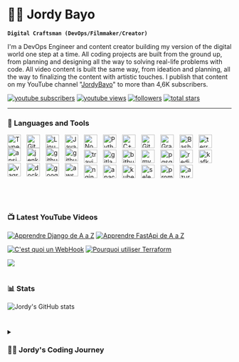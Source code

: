 <!-- # DevOps-Research
This Repo Contains Learning files for differents technologies in devops field

### Learning Path 

##### DevOps Starter

+ Learn Continuous Integration & Continuous Delivery ✔
  + Jenkins ✔
  + Github action ✔
+ Deploy real projet using CI/CD
  + Azure DevOps ✔
  + AWS OpsWork 
  + Run a Controlled Deploy With AWS Elastic Beanstalk 
  + Deploying a PHP Application Using AWS OpsWorks
+ Master Git
  + Commmits ✔
  + Branchings ✔
  + Workflows ✔
+ Learn Terraform
  + EC2 ✔
  + Teraform with AWS ✔
+ Learn JIRA ✔
  + jira ✔
  + learn agile, jira and agile methods ✔
  + Kanban and scrums methods ✔
  + jira dashboard ✔
+ 

##### DevOps Intermediate
+ DevOps CI /CD
+ Introduction to kubernetes
  + kubernetes glossary
  + deploy a stateless app
+ Kubernetes tools
  + Helm
  + GitOps
  + Istio
  + knative
  + prometheus
  + Grafana# devops -->


# 🏄‍♂️ Jordy Bayo

**`Digital Craftsman (DevOps/Filmmaker/Creator)`**

I'm a DevOps Engineer and content creator building my version of the digital world one step at a time. All coding projects are built from the ground up, from planning and designing all the way to solving real-life problems with code. All video content is built the same way, from ideation and planning, all the way to finalizing the content with artistic touches. I publish that content on my YouTube channel "[JordyBayo][youtube]" to more than 4,6K subscribers.

   <p align="left">
      <a href="https://www.youtube.com/c/jordybayo?sub_confirmation=1">
         <img alt="youtube subscribers" title="Subscribe to my YouTube channel" src="https://custom-icon-badges.demolab.com/youtube/channel/subscribers/UCaYBAKpckm_6OSs7rJNGodQ?color=%23E05D44&label=SUBSCRIBE&logo=video&logoColor=white&style=for-the-badge&labelColor=CE4630"/></a> 
      <a href="https://www.youtube.com/c/jordybayo">
         <img alt="youtube views" title="YouTube views" src="https://custom-icon-badges.demolab.com/youtube/channel/views/UCaYBAKpckm_6OSs7rJNGodQ?color=%23E1AD0E&logo=eye&logoColor=white&style=for-the-badge&labelColor=C79600"/></a> 
      <a href="https://github.com/ForrestKnight?tab=followers">
         <img alt="followers" title="Follow me on Github" src="https://custom-icon-badges.demolab.com/github/followers/jordybayo?color=236ad3&labelColor=1155ba&style=for-the-badge&logo=person-add&label=Follow&logoColor=white"/></a>
      <a href="https://github.com/jordybayo?tab=repositories&sort=stargazers">
         <img alt="total stars" title="Total stars on GitHub" src="https://custom-icon-badges.demolab.com/github/stars/jordybayo?color=55960c&style=for-the-badge&labelColor=488207&logo=star"/></a>
   </p>

---

### 🧰 Languages and Tools  

<img align="left" alt="TypeScript" width="30px" style="padding-right:10px;" src="https://cdn.jsdelivr.net/gh/devicons/devicon/icons/typescript/typescript-plain.svg" />
<img align="left" alt="Git" width="30px" style="padding-right:10px;" src="https://cdn.jsdelivr.net/gh/devicons/devicon/icons/git/git-original.svg" />
<img align="left" alt="Linux" width="30px" style="padding-right:10px;" src="https://cdn.jsdelivr.net/gh/devicons/devicon/icons/linux/linux-original.svg" />
<img align="left" alt="JavaScript" width="30px" style="padding-right:10px;" src="https://cdn.jsdelivr.net/gh/devicons/devicon/icons/javascript/javascript-plain.svg" />
<img align="left" alt="NodeJS" width="30px" style="padding-right:10px;" src="https://cdn.jsdelivr.net/gh/devicons/devicon/icons/nodejs/nodejs-original.svg" />
<img align="left" alt="Python" width="30px" style="padding-right:10px;" src="https://cdn.jsdelivr.net/gh/devicons/devicon/icons/python/python-plain.svg" />
<img align="left" alt="C++" width="30px" style="padding-right:10px;" src="https://cdn.jsdelivr.net/gh/devicons/devicon/icons/cplusplus/cplusplus-line.svg" />
<img align="left" alt="GitHub" width="30px" style="padding-right:10px;" src="https://cdn.jsdelivr.net/gh/devicons/devicon/icons/github/github-original.svg" />
<img align="left" alt="Gradle" width="30px" style="padding-right:10px;" src="https://cdn.jsdelivr.net/gh/devicons/devicon/icons/gradle/gradle-plain.svg" />
<img align="left" alt="Bash" width="30px" style="padding-right:10px;" src="https://cdn.jsdelivr.net/gh/devicons/devicon/icons/bash/bash-original.svg" />  
<img align="left" alt="terraform" width="30px" style="padding-right:10px;" src="https://cdn.jsdelivr.net/gh/devicons/devicon/icons/terraform/terraform-original.svg" />
<img  align="left" alt="ansible" width="30px" style="padding-right:10px;" src="https://cdn.jsdelivr.net/gh/devicons/devicon/icons/ansible/ansible-original.svg" />
<img align="left" alt="jenkins" width="30px" style="padding-right:10px;"  src="https://cdn.jsdelivr.net/gh/devicons/devicon/icons/jenkins/jenkins-original.svg" />
<img align="left" alt="github" width="30px" style="padding-right:10px;" src="https://cdn.jsdelivr.net/gh/devicons/devicon/icons/github/github-original.svg" />
<img align="left" alt="github" width="30px" style="padding-right:10px;" src="https://cdn.jsdelivr.net/gh/devicons/devicon/icons/circleci/circleci-plain-wordmark.svg" />
<br> <br>
<img align="left" alt="travis" width="30px" style="padding-right:10px;" src="https://cdn.jsdelivr.net/gh/devicons/devicon/icons/travis/travis-plain-wordmark.svg" />
<img  align="left" alt="gitlab" width="30px" style="padding-right:10px;" src="https://cdn.jsdelivr.net/gh/devicons/devicon/icons/gitlab/gitlab-original-wordmark.svg" />
<img  align="left" alt="bitbucket" width="30px" style="padding-right:10px;" src="https://cdn.jsdelivr.net/gh/devicons/devicon/icons/bitbucket/bitbucket-original-wordmark.svg" />
<img  align="left" alt="mysql" width="30px" style="padding-right:10px;"  src="https://cdn.jsdelivr.net/gh/devicons/devicon/icons/mysql/mysql-original-wordmark.svg" />
<img  align="left" alt="pgsql" width="30px" style="padding-right:10px;"  src="https://cdn.jsdelivr.net/gh/devicons/devicon/icons/postgresql/postgresql-original.svg" />
<img  align="left" alt="redis" width="30px" style="padding-right:10px;" src="https://cdn.jsdelivr.net/gh/devicons/devicon/icons/redis/redis-original.svg" />
<img  align="left" alt="kafka" width="30px" style="padding-right:10px;"  src="https://cdn.jsdelivr.net/gh/devicons/devicon/icons/apachekafka/apachekafka-original-wordmark.svg" />
<img align="left" alt="vagrant" width="30px" style="padding-right:10px;"  src="https://cdn.jsdelivr.net/gh/devicons/devicon/icons/vagrant/vagrant-original.svg" />
<img  align="left" alt="docker" width="30px" style="padding-right:10px;" src="https://cdn.jsdelivr.net/gh/devicons/devicon/icons/docker/docker-original.svg" />
<img align="left" alt="googlecloud" width="30px" style="padding-right:10px;"  src="https://cdn.jsdelivr.net/gh/devicons/devicon/icons/googlecloud/googlecloud-original.svg" />
<img align="left" alt="aws" width="30px" style="padding-right:10px;" src="https://cdn.jsdelivr.net/gh/devicons/devicon/icons/amazonwebservices/amazonwebservices-original-wordmark.svg" />
<br> <br>
<img align="left" alt="nginx" width="30px" style="padding-right:10px;"  src="https://cdn.jsdelivr.net/gh/devicons/devicon/icons/nginx/nginx-original.svg" />
<img align="left" alt="apache" width="30px" style="padding-right:10px;" src="https://cdn.jsdelivr.net/gh/devicons/devicon/icons/apache/apache-original-wordmark.svg" />
<img align="left" alt="kubernetes " width="30px" style="padding-right:10px;"  src="https://cdn.jsdelivr.net/gh/devicons/devicon/icons/kubernetes/kubernetes-plain-wordmark.svg" />
<img align="left" alt="selenium " width="30px" style="padding-right:10px;"  src="https://cdn.jsdelivr.net/gh/devicons/devicon/icons/selenium/selenium-original.svg" />
<img align="left" alt="prometheus " width="30px" style="padding-right:10px;" src="https://cdn.jsdelivr.net/gh/devicons/devicon/icons/prometheus/prometheus-original.svg" />
<img align="left" alt="azure " width="30px" style="padding-right:10px;"  src="https://cdn.jsdelivr.net/gh/devicons/devicon/icons/azure/azure-original.svg" />
<br> <br><br> <br>


#

### 📺 Latest YouTube Videos

<!-- BEGIN YOUTUBE-CARDS -->
[![Apprendre Django de A a Z](https://ytcards.demolab.com/?id=vk6hvBETCDo&title=Apprendre+Django+De+A+a+Z+en+3H&lang=en&timestamp=1667250900&background_color=%230d1117&title_color=%23ffffff&stats_color=%23dedede&width=250&duration=434 "Apprendre Django en 3H")](https://www.youtube.com/watch?v=vk6hvBETCDo&t=50s&ab_channel=JordyBayo)
[![Apprendre FastApi de A a Z](https://ytcards.demolab.com/?id=7D_0JTeaKWg&title=Apprendre+FastApi+De+A+a+Z+en+3H&lang=en&timestamp=1667250900&background_color=%230d1117&title_color=%23ffffff&stats_color=%23dedede&width=250&duration=434 "Apprendre Django en 3H")](https://www.youtube.com/watch?v=7D_0JTeaKWg&t=2027s&ab_channel=JordyBayo)

[![C'est quoi un WebHook](https://ytcards.demolab.com/?id=4dQT-yQA7T4&title=C'est+quoi+un+Webhook&lang=en&timestamp=1667250900&background_color=%230d1117&title_color=%23ffffff&stats_color=%23dedede&width=250&duration=434 "c'est quoi un webhook")](https://youtu.be/4dQT-yQA7T4)
[![Pourquoi utiliser Terraform](https://ytcards.demolab.com/?id=gSqheRejhdE&title=Pourquoi+utiliser+Terraform&lang=en&timestamp=1663770604&background_color=%230d1117&title_color=%23ffffff&stats_color=%23dedede&width=250&duration=655 "Pourquoi utiliser Terraform")](https://youtu.be/gSqheRejhdE)

<!-- END YOUTUBE-CARDS -->

[<img src="https://custom-icon-badges.demolab.com/badge/-Subscribe%20For%20More-red?style=for-the-badge&logo=video&logoColor=white"/>](https://www.youtube.com/c/jordybayo?sub_confirmation=1)

#

### 📊 Stats

![Jordy's GitHub stats](https://github-readme-stats.vercel.app/api?username=jordybayo&show_icons=true&theme=gruvbox)

<!-- ![GitHub Streak](https://streak-stats.demolab.com?user=ForrestKnight&theme=gruvbox&border_radius=4.5) -->

#

<details>
 <summary><h3>👨‍💻 Jordy's Coding Journey</h3></summary>
   I started my coding journey as a naive computer science student with a passion to learn everything I could about this programming world - code, unix, linux, theory. And all the while, teaching myself iOS development with a dream to build my own app, but that soon got overshadowed by my desire to excel in Python. A desire that landed me a full-stack software engineering job upon graduation. However, I had another desire I had been pursuing throughout this time - YouTube content creation. I eventually ended up quitting my software engineering job to pursue YouTube full-time, and that has been my focus ever since. But there's something that's always bothered me about my journey - abandoning my dream of building my own app to pursue the safe route, a job. Now I've already taken the leap away from that safety net into this uncomfortable, unexplored world that it being a creator. And it worked out, but again, it became comfortable. It's easier to create a video than go out on a ledge and build my own product. I do have to eat, at the end of the day, but I think it's time. It's time to get uncomfortable again. I have a burning desire to get back on the horse, and fulfill that dream younger me had of building my own app, my own product. And in order to do that, I'll be implmementing a few measures to streamline my YouTube content to focus more time on fulfilling that dream - a dream that I'll be ready to tackle in 2023 due to the measure I'm putting in place now until the end of 2022. Don't wait up, because I'm coming.

[website]: https://wivroo.com
[youtube]: https://youtube.com/jordybayo

[website]: https://www.bbraingroup.com
[twitter]: https://twitter.com/jordyBayo
[youtube]: https://youtube.com/youngdevps
[instagram]: https://instagram.com/youngdevps
[linkedin]: https://linkedin.com/in/jordyBayo
[webdevplaylist]: https://www.youtube.com/playlist?list=PLkwxH9e_vrAJ0WbEsFA9W3I1W-g_BTsbt
[jsplaylist]: https://www.youtube.com/playlist?list=PLkwxH9e_vrALRJKu7wfXby3MKeflhTu6B
[cssplaylist]: https://www.youtube.com/playlist?list=PLkwxH9e_vrALSdvZuEh6gqQdmDoDIoqz4
[reactplaylist]: https://www.youtube.com/playlist?list=PLkwxH9e_vrAK4TdffpxKY3QGyHCpxFcQ0
